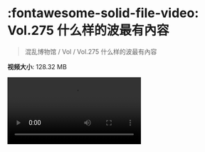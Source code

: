 # :fontawesome-solid-file-video: Vol.275 什么样的波最有內容

> 混乱博物馆 / Vol / Vol.275 什么样的波最有內容

**视频大小**: 128.32 MB

<div class="video"><video src="https://file.hsyhx.top/archive/275.mp4" controls preload>🤔 您的浏览器不支持 video 标签</video></div>